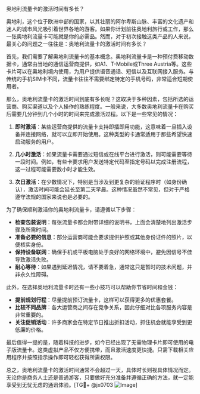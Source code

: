 奥地利流量卡的激活时间有多长？

奥地利，这个位于欧洲中部的国家，以其壮丽的阿尔卑斯山脉、丰富的文化遗产和迷人的城市风光吸引着世界各地的游客。如果你计划前往奥地利旅行或工作，那么一张奥地利流量卡可能就是你的必需品。然而，对于初次接触这类产品的人来说，最关心的问题之一往往是：奥地利流量卡的激活时间有多长？

首先，我们需要了解奥地利流量卡的基本概念。奥地利流量卡是一种预付费移动数据卡，通常由当地的通信运营商提供，如A1、T-Mobile或Three Austria等。这些卡片可以在奥地利境内使用，为用户提供语音通话、短信以及互联网接入服务。与传统的手机SIM卡不同，流量卡往往不需要绑定特定的手机号码，非常适合短期使用者。

那么，奥地利流量卡的激活时间到底有多长呢？这取决于多种因素，包括所选的运营商、购买渠道以及个人操作的熟练程度。一般来说，大多数奥地利流量卡在购买后需要几分钟到几个小时的时间来完成激活过程。以下是一些常见的情况：

1. **即时激活**：某些运营商提供的流量卡支持即插即用功能，这意味着一旦插入设备并连接网络，就可以立即开始使用。这种类型的卡通常适用于那些希望快速启动服务的用户。

2. **几小时激活**：如果流量卡需要通过短信或在线平台进行激活，则可能需要等待一段时间。例如，有些卡要求用户发送特定代码至指定号码以完成注册流程，这一过程可能需要数小时才能生效。

3. **次日激活**：在少数情况下，特别是当涉及到更复杂的验证程序时（如身份确认），激活时间可能会延长至第二天早晨。这种情况虽然不常见，但对于严格遵守法规的国家来说也是必要的。

为了确保顺利激活你的奥地利流量卡，请遵循以下步骤：

- **检查包装说明**：每张流量卡都会附带详细的说明书，上面会清楚地列出激活步骤及所需时间。
- **准备必要的信息**：部分运营商可能会要求提供护照或其他身份证件的照片，以便核实身份。
- **保持设备联网**：确保手机或平板电脑处于良好的网络环境中，避免因信号不佳导致激活失败。
- **耐心等待**：如果遇到延迟情况，请不要着急，通常这只是暂时的技术问题，并非永久性障碍。

此外，在选择奥地利流量卡时还有一些小技巧可以帮助你节省时间和金钱：

- **提前规划行程**：尽量提前预订流量卡，这样可以获得更多的优惠套餐。
- **比较不同品牌**：各大运营商之间存在竞争关系，因此仔细对比各项服务内容是非常重要的。
- **关注促销活动**：许多商家会在特定节日推出折扣活动，抓住机会就能享受到更低廉的价格。

最后值得一提的是，随着科技的进步，如今已经出现了无需物理卡片即可使用的电子版流量卡。这类虚拟产品不仅方便携带，而且激活速度更快捷。只需下载相关应用程序并按照指示操作即可轻松获得所需权限。

总之，奥地利流量卡的激活时间通常不会超过一天，具体时长则视具体情况而定。无论你是商务人士还是普通游客，只要做好充分准备并遵循正确的方法，就一定能享受到无忧无虑的通讯体验。[TG💪+ @jx0703 ![Image](https://github.com/user-attachments/assets/dbca1d08-cadb-493c-b0ec-ad6f7a83f270)]